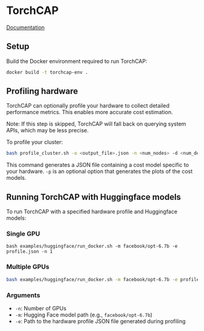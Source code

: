 # TorchCAP

[Documentation](https://torchcap.github.io/)

## Setup

Build the Docker environment required to run TorchCAP:

```bash
docker build -t torchcap-env .
```

## Profiling hardware

TorchCAP can optionally profile your hardware to collect detailed performance metrics. This enables more accurate cost estimation.

Note: If this step is skipped, TorchCAP will fall back on querying system APIs, which may be less precise.

To profile your cluster:

```bash
bash profile_cluster.sh -o <output_file>.json -n <num_nodes> -d <num_devices_per_node> [-p]
```

This command generates a JSON file containing a cost model specific to your hardware. `-p` is an optional option that generates the plots of the cost models. 

## Running TorchCAP with Huggingface models

To run TorchCAP with a specified hardware profile and Huggingface models:

### Single GPU

```
bash examples/huggingface/run_docker.sh -m facebook/opt-6.7b -e profile.json -n 1
```

### Multiple GPUs

```bash
bash examples/huggingface/run_docker.sh -m facebook/opt-6.7b -e profile.json -n 2
```

### Arguments

- ``-n``: Number of GPUs
- ``-m``: Hugging Face model path (e.g., ``facebook/opt-6.7b``)
- ``-e``: Path to the hardware profile JSON file generated during profiling

